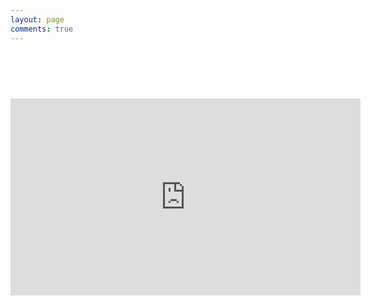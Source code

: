 ```yaml
---
layout: page
comments: true
---
```


  <div id="posts" style="font-size: 30px; padding: 30px;">
    <div class="youtube"><span class = "view"></span><span class="count"></span><span class="goal"></span></div>
	<div class="ratio"><span class="ratio"></span></div>
  </div>
  <script async="" src="https://www.google-analytics.com/analytics.js"></script><script src="//cdnjs.cloudflare.com/ajax/libs/jquery/2.1.3/jquery.min.js"></script>
  <script src="//cdnjs.cloudflare.com/ajax/libs/jquery-url-parser/2.3.1/purl.js"></script>
  <script>
  function init() {
      //var channel = $.url().param('video');
      
      function update() { 
      $.ajax({
          url: 'https://www.googleapis.com/youtube/v3/videos?part=statistics&id=rzUpGAmhgPc&key=AIzaSyAOgTK-Zv9xybEIlRr7R4P6cOdrJ2KbUHo',
          dataType: 'json',
          type: 'GET',
          success: function (data) {
			  var sub2 = data.items[0].statistics.likeCount + " SUNNIES LIKED! ";
              var subscribers = data.items[0].statistics.dislikeCount + " DISLIKES";
             
                $('#posts .count').text(sub2);
			    $('#posts .goal').text(subscribers);
				$('#posts .view').text(" "+data.items[0].statistics.viewCount + " VIEWS! ");
				$('#posts .ratio').text(" DISLIKE/LIKE: " + data.items[0].statistics.dislikeCount/(data.items[0].statistics.likeCount) * 100+"%");
          }
      });
      }
      setInterval(update, 2000);
      update();
  }
  init();
  </script>
<script>
  (function(i,s,o,g,r,a,m){i['GoogleAnalyticsObject']=r;i[r]=i[r]||function(){
  (i[r].q=i[r].q||[]).push(arguments)},i[r].l=1*new Date();a=s.createElement(o),
  m=s.getElementsByTagName(o)[0];a.async=1;a.src=g;m.parentNode.insertBefore(a,m)
  })(window,document,'script','https://www.google-analytics.com/analytics.js','ga');

  ga('create', 'UA-2577731-3', 'auto');
  ga('send', 'pageview');

</script>
<iframe width="560" height="315" src="https://www.youtube.com/embed/rzUpGAmhgPc?autoplay=1&loop=1" frameborder="0" allowfullscreen></iframe>
